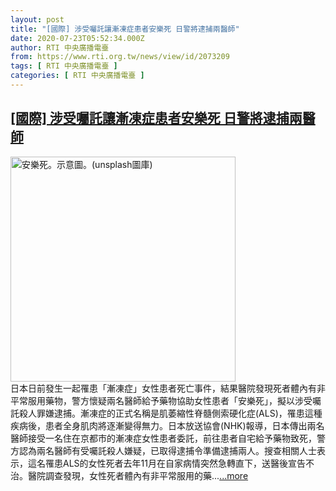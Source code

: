 ```yaml
---
layout: post
title: "[國際] 涉受囑託讓漸凍症患者安樂死 日警將逮捕兩醫師"
date: 2020-07-23T05:52:34.000Z
author: RTI 中央廣播電臺
from: https://www.rti.org.tw/news/view/id/2073209
tags: [ RTI 中央廣播電臺 ]
categories: [ RTI 中央廣播電臺 ]
---
```

<!--1595483554000-->
[[國際] 涉受囑託讓漸凍症患者安樂死 日警將逮捕兩醫師](https://www.rti.org.tw/news/view/id/2073209)
------

<div>
<img src="https://static.rti.org.tw/assets/thumbnails/2020/07/23/7861d3f37289750bb07d83effef589cb.jpg" width="360" alt="安樂死。示意圖。(unsplash圖庫)" title="安樂死。示意圖。(unsplash圖庫)"><br>日本日前發生一起罹患「漸凍症」女性患者死亡事件，結果醫院發現死者體內有非平常服用藥物，警方懷疑兩名醫師給予藥物協助女性患者「安樂死」，擬以涉受囑託殺人罪嫌逮捕。漸凍症的正式名稱是肌萎縮性脊髓側索硬化症(ALS)，罹患這種疾病後，患者全身肌肉將逐漸變得無力。日本放送協會(NHK)報導，日本傳出兩名醫師接受一名住在京都市的漸凍症女性患者委託，前往患者自宅給予藥物致死，警方認為兩名醫師有受囑託殺人嫌疑，已取得逮捕令準備逮捕兩人。搜查相關人士表示，這名罹患ALS的女性死者去年11月在自家病情突然急轉直下，送醫後宣告不治。醫院調查發現，女性死者體內有非平常服用的藥...<a target="_blank" href="https://www.rti.org.tw/news/view/id/2073209">...more</a>
</div>
